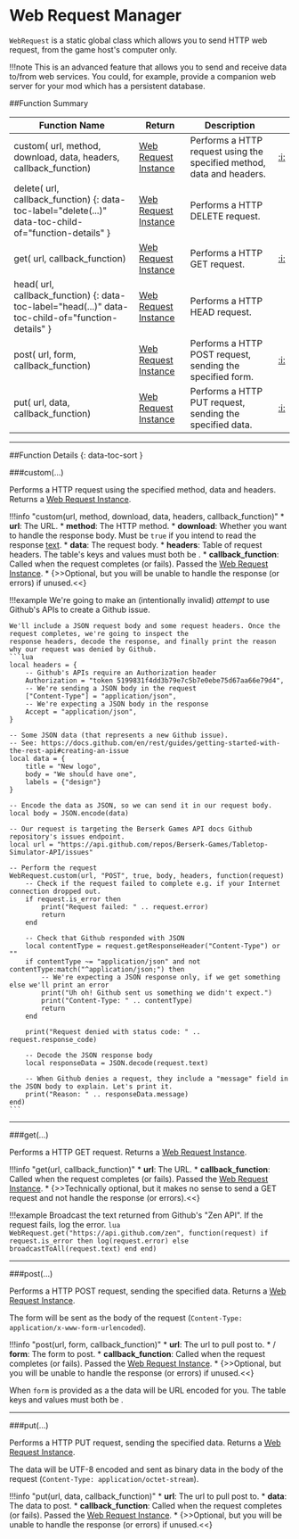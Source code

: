 # Web Request Manager

`WebRequest` is a static global class which allows you to send HTTP web request, from the game host's computer only. 

!!!note
    This is an advanced feature that allows you to send and receive data to/from web services. You could, for example,
    provide a companion web server for your mod which has a persistent database.

##Function Summary

Function Name | Return | Description | &nbsp;
-- | -- | -- | --:
custom([<span class="tag str"></span>](types.md) url, [<span class="tag str"></span>](types.md) method, [<span class="tag boo"></span>](types.md) download, [<span class="tag str"></span>](types.md) data, [<span class="tag tab"></span>](types.md) headers, [<span class="tag fun"></span>](types.md#function) callback_function) | [Web Request Instance](instance.md) | Performs a HTTP request using the specified method, data and headers. | [:i:](#custom)
delete([<span class="tag str"></span>](types.md) url, [<span class="tag fun"></span>](types.md#function) callback_function) {: data-toc-label="delete(...)" data-toc-child-of="function-details" } | [Web Request Instance](instance.md) | Performs a HTTP DELETE request. |
get([<span class="tag str"></span>](types.md) url, [<span class="tag fun"></span>](types.md#function) callback_function) | [Web Request Instance](instance.md) | Performs a HTTP GET request. | [:i:](#get)
head([<span class="tag str"></span>](types.md) url, [<span class="tag fun"></span>](types.md#function) callback_function) {: data-toc-label="head(...)" data-toc-child-of="function-details" } | [Web Request Instance](instance.md) | Performs a HTTP HEAD request. |
post([<span class="tag str"></span>](types.md) url,  [<span class="tag var"></span>](types.md) form, [<span class="tag fun"></span>](types.md#function) callback_function) | [Web Request Instance](instance.md)  | Performs a HTTP POST request, sending the specified form. | [:i:](#post)
put([<span class="tag str"></span>](types.md) url,  [<span class="tag str"></span>](types.md) data, [<span class="tag fun"></span>](types.md#function) callback_function) | [Web Request Instance](instance.md)  | Performs a HTTP PUT request, sending the specified data. | [:i:](#put)

---

##Function Details {: data-toc-sort }

###custom(...)

Performs a HTTP request using the specified method, data and headers. Returns a [Web Request Instance](instance.md).

!!!info "custom(url, method, download, data, headers, callback_function)"
    * [<span class="tag str"></span>](types.md) **url**: The URL.
    * [<span class="tag str"></span>](types.md) **method**: The HTTP method.
    * [<span class="tag boo"></span>](types.md) **download**: Whether you want to handle the response body. Must be `true` if you intend to read the response [text](instance.md#text).
    * [<span class="tag str"></span>](types.md) **data**: The request body.
    * [<span class="tag tab"></span>](types.md) **headers**: Table of request headers. The table's keys and values must both be [<span class="tag str"></span>](types.md).
    * [<span class="tag fun"></span>](types.md#function) **callback_function**: Called when the request completes (or fails). Passed the [Web Request Instance](instance.md).
        * {>>Optional, but you will be unable to handle the response (or errors) if unused.<<}

!!!example
    We're going to make an (intentionally invalid) _attempt_ to use Github's APIs to create a Github issue.
    
    We'll include a JSON request body and some request headers. Once the request completes, we're going to inspect the
    response headers, decode the response, and finally print the reason why our request was denied by Github.
    ```lua
    local headers = {
        -- Github's APIs require an Authorization header
        Authorization = "token 5199831f4dd3b79e7c5b7e0ebe75d67aa66e79d4",
        -- We're sending a JSON body in the request
        ["Content-Type"] = "application/json",
        -- We're expecting a JSON body in the response
        Accept = "application/json",
    }
    
    -- Some JSON data (that represents a new Github issue).
    -- See: https://docs.github.com/en/rest/guides/getting-started-with-the-rest-api#creating-an-issue
    local data = {
        title = "New logo",
        body = "We should have one",
        labels = {"design"}
    }
    
    -- Encode the data as JSON, so we can send it in our request body.
    local body = JSON.encode(data)

    -- Our request is targeting the Berserk Games API docs Github repository's issues endpoint.
    local url = "https://api.github.com/repos/Berserk-Games/Tabletop-Simulator-API/issues"
    
    -- Perform the request
    WebRequest.custom(url, "POST", true, body, headers, function(request)
        -- Check if the request failed to complete e.g. if your Internet connection dropped out.
        if request.is_error then
            print("Request failed: " .. request.error)
            return
        end

        -- Check that Github responded with JSON
        local contentType = request.getResponseHeader("Content-Type") or ""
        if contentType ~= "application/json" and not contentType:match("^application/json;") then
            -- We're expecting a JSON response only, if we get something else we'll print an error
            print("Uh oh! Github sent us something we didn't expect.")
            print("Content-Type: " .. contentType)
            return
        end

        print("Request denied with status code: " .. request.response_code)

        -- Decode the JSON response body
        local responseData = JSON.decode(request.text)

        -- When Github denies a request, they include a "message" field in the JSON body to explain. Let's print it.
        print("Reason: " .. responseData.message)
    end)
    ```

---

###get(...)

Performs a HTTP GET request. Returns a [Web Request Instance](instance.md).

!!!info "get(url, callback_function)"
    * [<span class="tag str"></span>](types.md) **url**: The URL.
    * [<span class="tag fun"></span>](types.md#function) **callback_function**: Called when the request completes (or fails). Passed the [Web Request Instance](instance.md).
        * {>>Technically optional, but it makes no sense to send a GET request and not handle the response (or errors).<<}

!!!example
    Broadcast the text returned from Github's "Zen API". If the request fails, log the error.
    ```lua
    WebRequest.get("https://api.github.com/zen", function(request)
        if request.is_error then
            log(request.error)
        else
            broadcastToAll(request.text)
        end
    end)
    ```

---


###post(...)

Performs a HTTP POST request, sending the specified data. Returns a [Web Request Instance](instance.md).

The form will be sent as the body of the request (`Content-Type: application/x-www-form-urlencoded`).

!!!info "post(url, form, callback_function)"
    * [<span class="tag str"></span>](types.md) **url**: The url to pull post to.
    * [<span class="tag tab"></span>](types.md)/[<span class="tag str"></span>](types.md) **form**: The form to post.
    * [<span class="tag fun"></span>](types.md#function) **callback_function**: Called when the request completes (or fails). Passed the [Web Request Instance](instance.md).
        * {>>Optional, but you will be unable to handle the response (or errors) if unused.<<}

When `form` is provided as a [<span class="tag tab"></span>](types.md) the data will be URL encoded for you.
The table keys and values must both be [<span class="tag str"></span>](types.md).

---


###put(...)

Performs a HTTP PUT request, sending the specified data. Returns a [Web Request Instance](instance.md).

The data will be UTF-8 encoded and sent as binary data in the body of the request (`Content-Type: application/octet-stream`).

!!!info "put(url, data, callback_function)"
    * [<span class="tag str"></span>](types.md) **url**: The url to pull post to.
    * [<span class="tag str"></span>](types.md) **data**: The data to post.
    * [<span class="tag fun"></span>](types.md#function) **callback_function**: Called when the request completes (or fails). Passed the [Web Request Instance](instance.md).
        * {>>Optional, but you will be unable to handle the response (or errors) if unused.<<}
